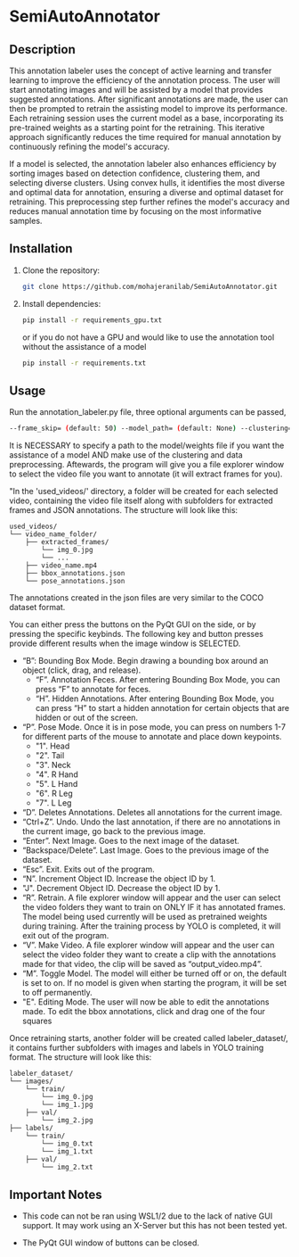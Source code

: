 # SemiAutoAnnotator
## Description

This annotation labeler uses the concept of active learning and transfer learning to improve the efficiency of the annotation process.
The user will start annotating images and will be assisted by a model that provides suggested annotations. After significant annotations are made, the user can then be prompted to retrain the assisting model to improve its performance. Each retraining session uses the current model as a base, incorporating its pre-trained weights as a starting point for the retraining. This iterative approach significantly reduces the time required for manual annotation by continuously refining the model's accuracy.

If a model is selected, the annotation labeler also enhances efficiency by sorting images based on detection confidence, clustering them, and selecting diverse clusters. Using convex hulls, it identifies the most diverse and optimal data for annotation, ensuring a diverse and optimal dataset for retraining. This preprocessing step further refines the model's accuracy and reduces manual annotation time by focusing on the most informative samples.

## Installation
1. Clone the repository:
    ```bash
    git clone https://github.com/mohajeranilab/SemiAutoAnnotator.git
    
2. Install dependencies:
    ```bash
    pip install -r requirements_gpu.txt
    ```
    or if you do not have a GPU and would like to use the annotation tool without the assistance of a model
    ```bash
    pip install -r requirements.txt

## Usage
Run the annotation_labeler.py file, three optional arguments can be passed,
```bash
--frame_skip= (default: 50) --model_path= (default: None) --clustering=(default: False)
``` 
It is NECESSARY to specify a path to the model/weights file if you want the assistance of a model AND make use of the clustering and data preprocessing. Aftewards, the program will give you a file explorer window to select the video file you want to annotate (it will extract frames for you).


"In the 'used_videos/' directory, a folder will be created for each selected video, containing the video file itself along with subfolders for extracted frames and JSON annotations. The structure will look like this:
```plaintext
used_videos/
└── video_name_folder/
    ├── extracted_frames/
        └── img_0.jpg
        └── ...
    ├── video_name.mp4
    ├── bbox_annotations.json
    └── pose_annotations.json
```
The annotations created in the json files are very similar to the COCO dataset format. 

<!-- When the program runs and an image is open, if the model is able to detect bounding boxes, you will have to assign the ID to the box. Simply click in the middle of the box to select the ID, pressing "N" to increase the ID if needed. -->
You can either press the buttons on the PyQt GUI on the side, or by pressing the specific keybinds. The following key and button presses provide different results when the image window is SELECTED.

- “B”: Bounding Box Mode. Begin drawing a bounding box around an object (click, drag, and release).
  - “F”. Annotation Feces. After entering Bounding Box Mode, you can press “F” to annotate for feces.
  - “H”. Hidden Annotations. After entering Bounding Box Mode, you can press “H” to start a hidden annotation for certain objects that are hidden or out of the screen. 
- “P”. Pose Mode. Once it is in pose mode, you can press on numbers 1-7 for different parts of the mouse to annotate and place down keypoints.  
  - "1". Head 
  - "2". Tail
  - "3". Neck
  - "4". R Hand
  - "5". L Hand
  - "6". R Leg
  - "7". L Leg
- “D”. Deletes Annotations. Deletes all annotations for the current image.
- “Ctrl+Z”. Undo. Undo the last annotation, if there are no annotations in the current image, go back to the previous image.
- “Enter”. Next Image. Goes to the next image of the dataset.
- “Backspace/Delete”. Last Image. Goes to the previous image of the dataset.
- “Esc”. Exit. Exits out of the program. 
- “N”. Increment Object ID. Increase the object ID by 1.
- "J". Decrement Object ID. Decrease the object ID by 1. 
- “R”. Retrain. A file explorer window will appear and the user can select the video folders they want to train on ONLY IF it has annotated frames. The model being used currently will be used as pretrained weights during training. After the training process by YOLO is completed, it will exit out of the program.
- “V”. Make Video. A file explorer window will appear and the user can select the video folder they want to create a clip with the annotations made for that video, the clip will be saved as “output_video.mp4”.
- “M”. Toggle Model. The model will either be turned off or on, the default is set to on. If no model is given when starting the program, it will be set to off permanently.
- "E". Editing Mode. The user will now be able to edit the annotations made. To edit the bbox annotations, click and drag one of the four squares



Once retraining starts, another folder will be created called labeler_dataset/, it contains further subfolders with images and labels in YOLO training format. The structure will look like this:
```plaintext
labeler_dataset/
└── images/
    └── train/
        └── img_0.jpg
        └── img_1.jpg
    ├── val/
        └── img_2.jpg
├── labels/
    └── train/
        └── img_0.txt
        └── img_1.txt
    ├── val/
        └── img_2.txt
```

## Important Notes
- This code can not be ran using WSL1/2 due to the lack of native GUI support. It may work using an X-Server but this has not been tested yet.
<!-- - Python3.9 or above is needed to run this program (to utilize PyQt). -->
- The PyQt GUI window of buttons can be closed.